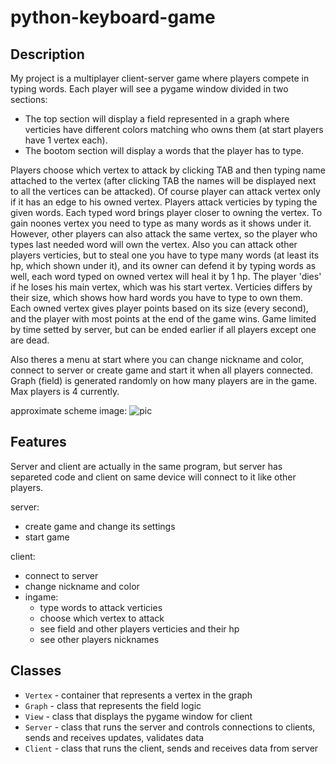# python-keyboard-game

## Description

My project is a multiplayer client-server game where players compete in typing words. Each player will see a pygame window divided in two sections:
- The top section will display a field represented in a graph where verticies have different colors matching who owns them (at start players have 1 vertex each).
- The bootom section will display a words that the player has to type.


Players choose which vertex to attack by clicking TAB and then typing name attached to the vertex (after clicking TAB the names will be displayed next to  all the vertices can be attacked). Of course player can attack vertex only if it has an edge to his owned vertex.
Players attack verticies by typing the given words. Each typed word brings player closer to owning the vertex. To gain noones vertex you need to type as many words as it shows under it. However, other players can also attack the same vertex, so the player who types last needed word will own the vertex. Also you can attack other players verticies, but to steal one you have to type many words (at least its hp, which shown under it), and its owner can defend it by typing words as well, each word typed on owned vertex will heal it by 1 hp.
The player 'dies' if he loses his main vertex, which was his start vertex.
Verticies differs by their size, which shows how hard words you have to type to own them.
Each owned vertex gives player points based on its size (every second), and the player with most points at the end of the game wins. Game limited by time setted by server, but can be ended earlier if all players except one are dead.

Also theres a menu at start where you can change nickname and color, connect to server or create game and start it when all players connected. Graph (field) is generated randomly on how many players are in the game. Max players is 4 currently.



approximate scheme image:
![pic](https://github.com/Qoip/python-keyboard-game/assets/110194047/41e84037-210d-48cb-bbec-333abc1b8027)

## Features

Server and client are actually in the same program, but server has separeted code and client on same device will connect to it like other players.

server:
- create game and change its settings
- start game

client:
- connect to server
- change nickname and color
- ingame:
  - type words to attack verticies
  - choose which vertex to attack
  - see field and other players verticies and their hp
  - see other players nicknames

## Classes

- `Vertex` - container that represents a vertex in the graph
- `Graph` - class that represents the field logic
- `View` - class that displays the pygame window for client
- `Server` - class that runs the server and controls connections to clients, sends and receives updates, validates data
- `Client` - class that runs the client, sends and receives data from server
